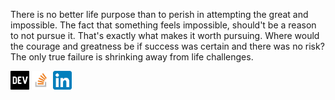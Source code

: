 

<!--  <div float="left">
  
 **Full Stack Developer:** Javascript, Typescript, Go, Python, Rabbitmq, Microservices
 
 **Devops Engineer:** CICD, Docker, Github Actions,  Kubernetes (SME) & AWS Cloud 
  
 **Red Hat Certified Engineer** (certified x2) 
  
 </div> -->

There is no better life purpose than to perish in attempting the great and impossible. The fact that something feels impossible, should't be a reason to not pursue it. That's exactly what makes it worth pursuing. Where would the courage and greatness be if success was certain and there was no risk? 
The only true failure is shrinking away from life challenges. 


<div >
    <a href="https://dev.to/karankumarshreds"><img class="a" src="dev.png" width="30" /></a>
    <a href="https://stackoverflow.com/users/12954914/karan-kumar"><img src="stack_overflow.png" width="30" /></a>
    <a href="https://www.linkedin.com/in/karan-kumar-456098127"><img src="linked_in.png" width="30" /></a>
</div>

